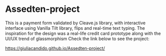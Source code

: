 # Assedten-project

This is a payment form validated by Cleave.js library, with interactive interface using Vanilla Tilt library, flips and real-time text typing.
The inspiration for the design was a real-life credit card prototype along with the UI/UX trend of glassmorphism
Check the link below to see the project:

https://giuliacandido.github.io/Assedten-project/
